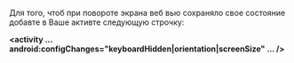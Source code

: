 Для того, чтоб при повороте экрана веб вью сохраняло свое состояние добавте в Ваше активте следующую строчку:

****<activity
  ...
  android:configChanges="keyboardHidden|orientation|screenSize"
  ... 
/>****
